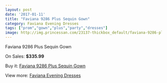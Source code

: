 ```yaml
---
layout: post
date: '2017-01-11'
title: "Faviana 9286 Plus Sequin Gown"
category: Faviana Evening Dresses
tags: ["prom","gown","plus","party","dresses"]
image: http://img.princessan.com/23137-thickbox_default/faviana-9286-plus-sequin-gown.jpg
---
```

Faviana 9286 Plus Sequin Gown

On Sales: **$335.99**
<a href="https://www.princessan.com/en/10456-faviana-9286-plus-sequin-gown.html"><amp-img layout="responsive" width="600" height="600" src="//img.princessan.com/23137-thickbox_default/faviana-9286-plus-sequin-gown.jpg" alt="Faviana 9286 Plus Sequin Gown 0" /></a>
<a href="https://www.princessan.com/en/10456-faviana-9286-plus-sequin-gown.html"><amp-img layout="responsive" width="600" height="600" src="//img.princessan.com/23138-thickbox_default/faviana-9286-plus-sequin-gown.jpg" alt="Faviana 9286 Plus Sequin Gown 1" /></a>
<a href="https://www.princessan.com/en/10456-faviana-9286-plus-sequin-gown.html"><amp-img layout="responsive" width="600" height="600" src="//img.princessan.com/23139-thickbox_default/faviana-9286-plus-sequin-gown.jpg" alt="Faviana 9286 Plus Sequin Gown 2" /></a>

Buy it: [Faviana 9286 Plus Sequin Gown](https://www.princessan.com/en/10456-faviana-9286-plus-sequin-gown.html "Faviana 9286 Plus Sequin Gown")

View more: [Faviana Evening Dresses](https://www.princessan.com/en/80- "Faviana Evening Dresses")